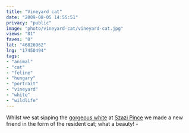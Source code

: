 ```yaml
---
title: "Vineyard cat"
date: "2009-08-05 14:55:51"
privacy: "public"
image: "photo/vineyard-cat/vineyard-cat.jpg"
views: "81"
faves: "0"
lat: "46826962"
lng: "17450494"
tags:
- "animal"
- "cat"
- "feline"
- "hungary"
- "portrait"
- "vineyard"
- "white"
- "wildlife"
---
```

Whilst we sat sipping the <a href="http://www.szaszipince.hu/product.php?id=13" rel="nofollow">gorgeous white</a> at <a href="http://www.szaszipince.hu" rel="nofollow">Szazi Pince</a> we made a new friend in the form of the resident cat; what a beauty! - <a href="/photos/2009/08/05/vineyard-cat" rel="nofollow"></a>
